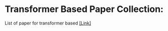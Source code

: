 # Transformer Based Paper Collection:
List of paper for transformer based [[Link]](https://github.com/Yangzhangcst/Transformer-in-Computer-Vision)
